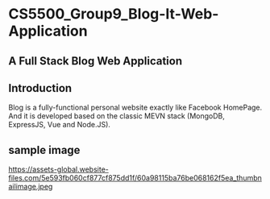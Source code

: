 # CS5500_Group9_Blog-It-Web-Application
## A Full Stack Blog Web Application

## Introduction

Blog is a fully-functional personal website exactly like Facebook HomePage. And it is developed based on the classic MEVN stack (MongoDB, ExpressJS, Vue and Node.JS).

## sample image
https://assets-global.website-files.com/5e593fb060cf877cf875dd1f/60a98115ba76be068162f5ea_thumbnailimage.jpeg




